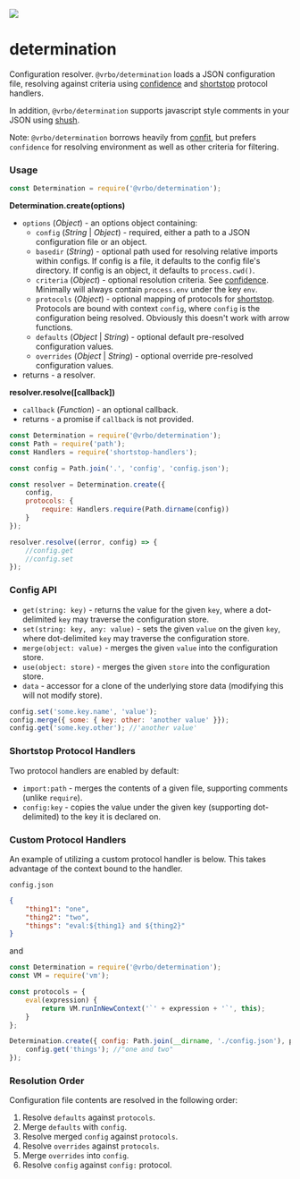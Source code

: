 ![](https://github.com/ExpediaGroup/determination/workflows/Node_CI/badge.svg)

# determination

Configuration resolver. `@vrbo/determination` loads a JSON configuration file, resolving against criteria using [confidence](https://github.com/hapijs/confidence) and [shortstop](https://github.com/krakenjs/shortstop) protocol handlers.

In addition, `@vrbo/determination` supports javascript style comments in your JSON using [shush](https://github.com/krakenjs/shush).

Note: `@vrbo/determination` borrows heavily from [confit](https://github.com/krakenjs/confit), but prefers `confidence` for resolving environment as well as other criteria for filtering.

### Usage

```javascript
const Determination = require('@vrbo/determination');
```

**Determination.create(options)**

- `options` (_Object_) - an options object containing:
    - `config` (_String_ | _Object_) - required, either a path to a JSON configuration file or an object.
    - `basedir` (_String_) - optional path used for resolving relative imports within configs. If config is a file, it defaults to the config file's directory. If config is an object, it defaults to `process.cwd()`.
    - `criteria` (_Object_) - optional resolution criteria. See [confidence](https://github.com/hapijs/confidence). Minimally will always contain `process.env` under the key `env`.
    - `protocols` (_Object_) - optional mapping of protocols for [shortstop](https://github.com/krakenjs/shortstop). Protocols are bound with context `config`, where `config` is the configuration being resolved. Obviously this doesn't work with arrow functions.
    - `defaults` (_Object_ | _String_) - optional default pre-resolved configuration values.
    - `overrides` (_Object_ | _String_) - optional override pre-resolved configuration values.
- returns - a resolver.

**resolver.resolve([callback])**

- `callback` (_Function_) - an optional callback.
- returns - a promise if `callback` is not provided.

```javascript
const Determination = require('@vrbo/determination');
const Path = require('path');
const Handlers = require('shortstop-handlers');

const config = Path.join('.', 'config', 'config.json');

const resolver = Determination.create({
    config,
    protocols: {
        require: Handlers.require(Path.dirname(config))
    }
});

resolver.resolve((error, config) => {
    //config.get
    //config.set
});
```

### Config API

- `get(string: key)` - returns the value for the given `key`, where a dot-delimited `key` may traverse the configuration store.
- `set(string: key, any: value)` - sets the given `value` on the given `key`, where dot-delimited `key` may traverse the configuration store.
- `merge(object: value)` - merges the given `value` into the configuration store.
- `use(object: store)` - merges the given `store` into the configuration store.
- `data` - accessor for a clone of the underlying store data (modifying this will not modify store).

```javascript
config.set('some.key.name', 'value');
config.merge({ some: { key: other: 'another value' }});
config.get('some.key.other'); //'another value'
```

### Shortstop Protocol Handlers

Two protocol handlers are enabled by default:

- `import:path` - merges the contents of a given file, supporting comments (unlike `require`).
- `config:key` - copies the value under the given key (supporting dot-delimited) to the key it is declared on.

### Custom Protocol Handlers

An example of utilizing a custom protocol handler is below. This takes advantage of the context bound to the handler.

`config.json`
```json
{
    "thing1": "one",
    "thing2": "two",
    "things": "eval:${thing1} and ${thing2}"
}
```

and

```javascript
const Determination = require('@vrbo/determination');
const VM = require('vm');

const protocols = {
    eval(expression) {
        return VM.runInNewContext('`' + expression + '`', this);
    }
};

Determination.create({ config: Path.join(__dirname, './config.json'), protocols }).resolve((error, config) => {
    config.get('things'); //"one and two"
});
```

### Resolution Order

Configuration file contents are resolved in the following order:

1. Resolve `defaults` against `protocols`.
2. Merge `defaults` with `config`.
3. Resolve merged `config` against `protocols`.
4. Resolve `overrides` against `protocols`.
5. Merge `overrides` into `config`.
6. Resolve `config` against `config:` protocol.
